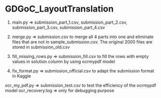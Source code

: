 # GDGoC_LayoutTranslation

1. main.py => submission_part_1.csv, submission_part_2.csv, submission_part_3.csv, submission_part_4.csv

2. merge.py => submission.csv to merge all 4 parts into one and eliminate files that are not in sample_submission.csv. The original 2000 files are stored in submission_old.csv 

3. fill_missing_rows.py => submission_fill.csv to fill the rows with empty values in solution column by using ocrmypdf model

4. fix_format.py => submission_official.csv to adapt the submission format in Kaggle

ocr_my_pdf.py => submission_test.csv to test the efficiency of the ocrmypdf model
ocr_recovery.log => only for debugging purpose